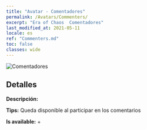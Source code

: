 ```yaml
---
title: "Avatar - Comentadores"
permalink: /Avatars/Commenters/
excerpt: "Era of Chaos  Comentadores"
last_modified_at: 2021-05-11
locale: es
ref: "Commenters.md"
toc: false
classes: wide
---
```

 ![Comentadores](/images/a/avatarFrame_14.png)

## Detalles

 **Descripción:**  

 **Tips:** Queda disponible al participar en los comentarios 

 **Is available:**  + 

